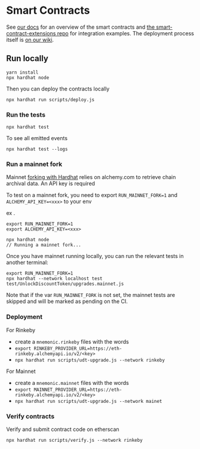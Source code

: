 # Smart Contracts

See [our docs](https://docs.unlock-protocol.com/developers/smart-contracts-architecture) for an overview of the smart contracts and [the smart-contract-extensions repo](https://github.com/unlock-protocol/unlock/tree/master/smart-contract-extensions) for integration examples. The deployment process itself is [on our wiki](https://github.com/unlock-protocol/unlock/wiki/Releasing-a-new-version-of-the-contracts).

## Run locally

```
yarn install
npx hardhat node
```

Then you can deploy the contracts locally

```
npx hardhat run scripts/deploy.js 
```

### Run the tests

```
npx hardhat test
```

To see all emitted events

```
npx hardhat test --logs
```

### Run a mainnet fork

Mainnet [forking with Hardhat](https://hardhat.org/guides/mainnet-forking.html#forking-from-mainnet) relies on alchemy.com to retrieve chain archival data. An API key is required

To test on a mainnet fork, you need to export `RUN_MAINNET_FORK=1` and  `ALCHEMY_API_KEY=<xxx>` to your env

ex . 
```
export RUN_MAINNET_FORK=1
export ALCHEMY_API_KEY=<xxx>

npx hardhat node 
// Running a mainnet fork...
```

Once you have mainnet running locally, you can run the relevant tests in another terminal:

```
export RUN_MAINNET_FORK=1
npx hardhat --network localhost test test/UnlockDiscountToken/upgrades.mainnet.js 
```

Note that if the var `RUN_MAINNET_FORK` is not set, the mainnet tests are skipped and will be marked as pending on the CI.


### Deployment

For Rinkeby

- create a `mnemonic.rinkeby` files with the words
- `export RINKEBY_PROVIDER_URL=https://eth-rinkeby.alchemyapi.io/v2/<key>`
- `npx hardhat run scripts/udt-upgrade.js --network rinkeby`

For Mainnet

- create a `mnemonic.mainnet` files with the words
- `export MAINNET_PROVIDER_URL=https://eth-rinkeby.alchemyapi.io/v2/<key>`
- `npx hardhat run scripts/udt-upgrade.js --network mainet`

### Verify contracts

Verify and submit contract code on etherscan
```
npx hardhat run scripts/verify.js --network rinkeby
```



